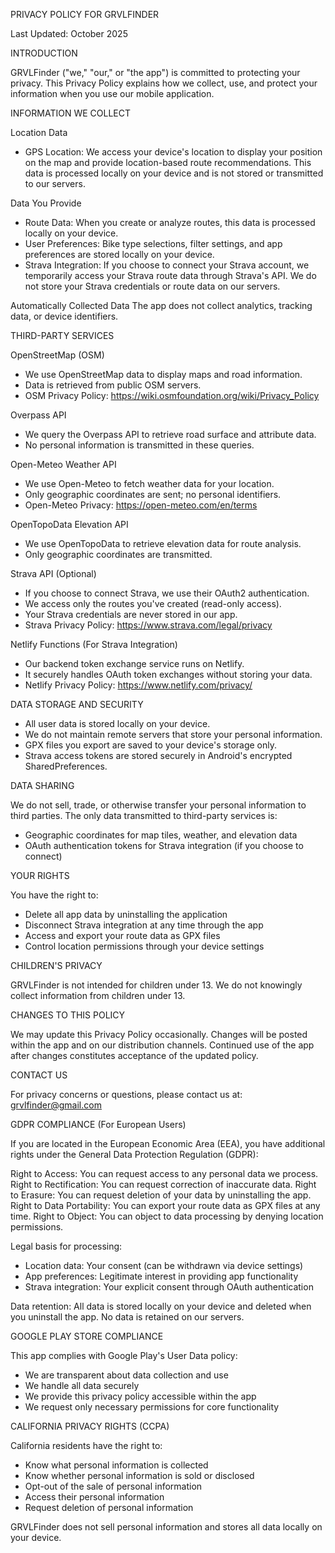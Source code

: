 PRIVACY POLICY FOR GRVLFINDER

Last Updated: October 2025

INTRODUCTION

GRVLFinder ("we," "our," or "the app") is committed to protecting your privacy. This Privacy Policy explains how we collect, use, and protect your information when you use our mobile application.

INFORMATION WE COLLECT

Location Data
- GPS Location: We access your device's location to display your position on the map and provide location-based route recommendations. This data is processed locally on your device and is not stored or transmitted to our servers.

Data You Provide
- Route Data: When you create or analyze routes, this data is processed locally on your device.
- User Preferences: Bike type selections, filter settings, and app preferences are stored locally on your device.
- Strava Integration: If you choose to connect your Strava account, we temporarily access your Strava route data through Strava's API. We do not store your Strava credentials or route data on our servers.

Automatically Collected Data
The app does not collect analytics, tracking data, or device identifiers.

THIRD-PARTY SERVICES

OpenStreetMap (OSM)
- We use OpenStreetMap data to display maps and road information.
- Data is retrieved from public OSM servers.
- OSM Privacy Policy: https://wiki.osmfoundation.org/wiki/Privacy_Policy

Overpass API
- We query the Overpass API to retrieve road surface and attribute data.
- No personal information is transmitted in these queries.

Open-Meteo Weather API
- We use Open-Meteo to fetch weather data for your location.
- Only geographic coordinates are sent; no personal identifiers.
- Open-Meteo Privacy: https://open-meteo.com/en/terms

OpenTopoData Elevation API
- We use OpenTopoData to retrieve elevation data for route analysis.
- Only geographic coordinates are transmitted.

Strava API (Optional)
- If you choose to connect Strava, we use their OAuth2 authentication.
- We access only the routes you've created (read-only access).
- Your Strava credentials are never stored in our app.
- Strava Privacy Policy: https://www.strava.com/legal/privacy

Netlify Functions (For Strava Integration)
- Our backend token exchange service runs on Netlify.
- It securely handles OAuth token exchanges without storing your data.
- Netlify Privacy Policy: https://www.netlify.com/privacy/

DATA STORAGE AND SECURITY

- All user data is stored locally on your device.
- We do not maintain remote servers that store your personal information.
- GPX files you export are saved to your device's storage only.
- Strava access tokens are stored securely in Android's encrypted SharedPreferences.

DATA SHARING

We do not sell, trade, or otherwise transfer your personal information to third parties. The only data transmitted to third-party services is:
- Geographic coordinates for map tiles, weather, and elevation data
- OAuth authentication tokens for Strava integration (if you choose to connect)

YOUR RIGHTS

You have the right to:
- Delete all app data by uninstalling the application
- Disconnect Strava integration at any time through the app
- Access and export your route data as GPX files
- Control location permissions through your device settings

CHILDREN'S PRIVACY

GRVLFinder is not intended for children under 13. We do not knowingly collect information from children under 13.

CHANGES TO THIS POLICY

We may update this Privacy Policy occasionally. Changes will be posted within the app and on our distribution channels. Continued use of the app after changes constitutes acceptance of the updated policy.

CONTACT US

For privacy concerns or questions, please contact us at:
grvlfinder@gmail.com

GDPR COMPLIANCE (For European Users)

If you are located in the European Economic Area (EEA), you have additional rights under the General Data Protection Regulation (GDPR):

Right to Access: You can request access to any personal data we process.
Right to Rectification: You can request correction of inaccurate data.
Right to Erasure: You can request deletion of your data by uninstalling the app.
Right to Data Portability: You can export your route data as GPX files at any time.
Right to Object: You can object to data processing by denying location permissions.

Legal basis for processing:
- Location data: Your consent (can be withdrawn via device settings)
- App preferences: Legitimate interest in providing app functionality
- Strava integration: Your explicit consent through OAuth authentication

Data retention: All data is stored locally on your device and deleted when you uninstall the app. No data is retained on our servers.

GOOGLE PLAY STORE COMPLIANCE

This app complies with Google Play's User Data policy:
- We are transparent about data collection and use
- We handle all data securely
- We provide this privacy policy accessible within the app
- We request only necessary permissions for core functionality

CALIFORNIA PRIVACY RIGHTS (CCPA)

California residents have the right to:
- Know what personal information is collected
- Know whether personal information is sold or disclosed
- Opt-out of the sale of personal information
- Access their personal information
- Request deletion of personal information

GRVLFinder does not sell personal information and stores all data locally on your device.
